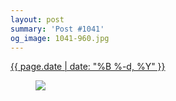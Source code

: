 ```yaml
---
layout: post
summary: 'Post #1041'
og_image: 1041-960.jpg
---
```


<div class="post">
 <time>
  <a href="/1041">
   {{ page.date | date: "%B %-d, %Y" }}
  </a>
 </time>
 <a href="/1041">
  <figure data-taken="12/3/2019">
   <img sizes="(min-width: 700px) 50vw, calc(100vw - 2rem)" src="{{ site.assets_url }}/1041-480.jpg" srcset="{{ site.assets_url }}/1041-240.jpg 240w, {{ site.assets_url }}/1041-480.jpg 480w, {{ site.assets_url }}/1041-720.jpg 720w, {{ site.assets_url }}/1041-960.jpg 960w"/>
  </figure>
 </a>
</div>
